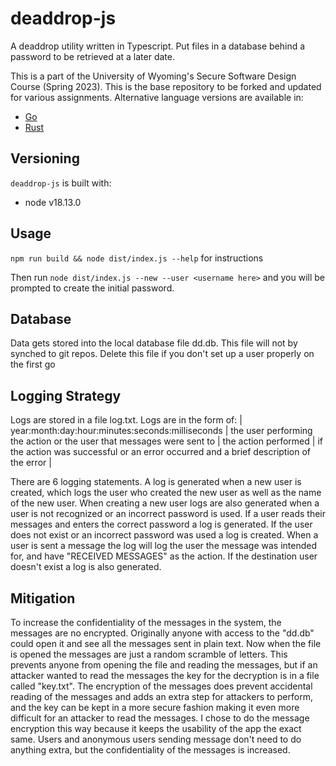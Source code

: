 #  deaddrop-js

A deaddrop utility written in Typescript. Put files in a database behind a password to be retrieved at a later date.

This is a part of the University of Wyoming's Secure Software Design Course (Spring 2023). This is the base repository to be forked and updated for various assignments. Alternative language versions are available in:
- [Go](https://github.com/andey-robins/deaddrop-go)
- [Rust](https://github.com/andey-robins/deaddrop-rs)

## Versioning

`deaddrop-js` is built with:
- node v18.13.0

## Usage

`npm run build && node dist/index.js --help` for instructions

Then run `node dist/index.js --new --user <username here>` and you will be prompted to create the initial password.

## Database

Data gets stored into the local database file dd.db. This file will not by synched to git repos. Delete this file if you don't set up a user properly on the first go

## Logging Strategy

Logs are stored in a file log.txt. Logs are in the form of:
| year:month:day:hour:minutes:seconds:milliseconds | the user performing the action or the user that messages were sent to | the action performed | if the action was successful or an error occurred and a brief description of the error |

There are 6 logging statements. A log is generated when a new user is created, which logs the user who created the new user as well as the name of the new user. When creating a new user logs are also generated when a user is not recognized or an incorrect password is used. If a user reads their messages and enters the correct password a log is generated. If the user does not exist or an incorrect password was used a log is created. When a user is sent a message the log will log the user the message was intended for, and have "RECEIVED MESSAGES" as the action. If the destination user doesn't exist a log is also generated.

## Mitigation

To increase the confidentiality of the messages in the system, the messages are no encrypted. Originally anyone with access to the "dd.db" could open it and see all the messages sent in plain text. Now when the file is opened the messages are just a random scramble of letters. This prevents anyone from opening the file and reading the messages, but if an attacker wanted to read the messages the key for the decryption is in a file called "key.txt". The encryption of the messages does prevent accidental reading of the messages and adds an extra step for attackers to perform, and the key can be kept in a more secure fashion making it even more difficult for an attacker to read the messages. I chose to do the message encryption this way because it keeps the usability of the app the exact same. Users and anonymous users sending message don't need to do anything extra, but the confidentiality of the messages is increased.